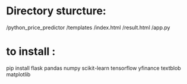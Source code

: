# Directory sturcture: 

 /python_price_predictor
   /templates
      /index.html
      /result.html
   /app.py

# to install : 

pip install flask pandas numpy scikit-learn tensorflow yfinance textblob matplotlib 